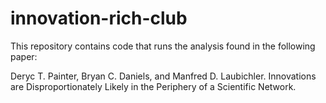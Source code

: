# innovation-rich-club

This repository contains code that runs the analysis found in the following paper:

Deryc T. Painter, Bryan C. Daniels, and Manfred D. Laubichler.  Innovations are Disproportionately Likely in the Periphery of a Scientific Network.
